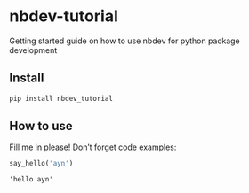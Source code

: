 # nbdev-tutorial

<!-- WARNING: THIS FILE WAS AUTOGENERATED! DO NOT EDIT! -->

Getting started guide on how to use nbdev for python package development

## Install

``` sh
pip install nbdev_tutorial
```

## How to use

Fill me in please! Don’t forget code examples:

``` python
say_hello('ayn')
```

    'hello ayn'
